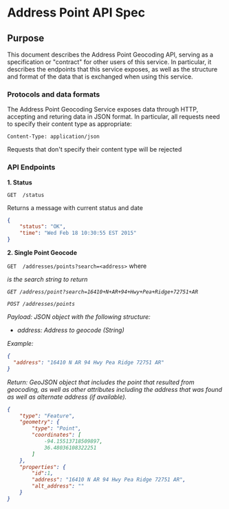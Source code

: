 # Address Point API Spec

## Purpose
This document describes the Address Point Geocoding API, serving as a specification or "contract" for other users of this service.
In particular, it describes the endpoints that this service exposes, as well as the structure and format of the data that is exchanged when using this service.

### Protocols and data formats
The Address Point Geocoding Service exposes data through HTTP, accepting and returing data in JSON format. 
In particular, all requests need to specify their content type as appropriate:

```
Content-Type: application/json
```

Requests that don't specify their content type will be rejected

### API Endpoints

**1. Status**

`GET  /status`

Returns a message with current status and date

```json
{
    "status": "OK",
    "time": "Wed Feb 18 10:30:55 EST 2015"
}
```

**2. Single Point Geocode**

`GET  /addresses/points?search=<address>` where <address> is the search string to return

`GET /address/point?search=16410+N+AR+94+Hwy+Pea+Ridge+72751+AR`


`POST /addresses/points`

Payload: JSON object with the following structure:

* address: Address to geocode (String)

Example:

```json
{
  "address": "16410 N AR 94 Hwy Pea Ridge 72751 AR"
}
```

Return: GeoJSON object that includes the point that resulted from geocoding, as well as other attributes including the address that was found as well as alternate address (if available).

```json
{
    "type": "Feature",
    "geometry": {
        "type": "Point",
        "coordinates": [
            -94.15513718509897,
            36.48036108322251
        ]
    },
    "properties": {
        "id":1,
        "address": "16410 N AR 94 Hwy Pea Ridge 72751 AR",
        "alt_address": ""
    }
}
```



